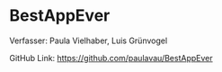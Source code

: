 # BestAppEver

Verfasser: Paula Vielhaber, Luis Grünvogel

GitHub Link: https://github.com/paulavau/BestAppEver
